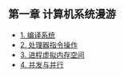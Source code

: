 ## 第一章 计算机系统漫游

* [1. 编译系统](1-编译系统.md)
* [2. 处理器指令操作](2-处理器指令操作.md)
* [3. 进程虚拟内存空间](3-进程虚拟内存空间.md)
* [4. 并发与并行](4-并发与并行.md)